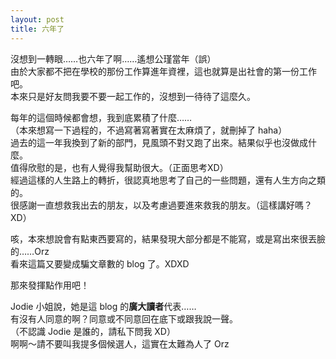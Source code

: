 ```yaml
---
layout: post
title: 六年了
---
```

沒想到一轉眼……也六年了啊……遙想公瑾當年（誤）  
由於大家都不把在學校的那份工作算進年資裡，這也就算是出社會的第一份工作吧。  
本來只是好友問我要不要一起工作的，沒想到一待待了這麼久。  

每年的這個時候都會想，我到底累積了什麼……  
（本來想寫一下過程的，不過寫著寫著實在太麻煩了，就刪掉了 haha）  
過去的這一年我換到了新的部門，見風頭不對又跑了出來。結果似乎也沒做成什麼。  
值得欣慰的是，也有人覺得我幫助很大。（正面思考XD）  
經過這樣的人生路上的轉折，很認真地思考了自己的一些問題，還有人生方向之類的。  
很感謝一直想救我出去的朋友，以及考慮過要進來救我的朋友。（這樣講好嗎？XD）  

咳，本來想說會有點東西要寫的，結果發現大部分都是不能寫，或是寫出來很丟臉的……Orz  
看來這篇又要變成騙文章數的 blog 了。XDXD  

那來發揮點作用吧！  

Jodie 小姐說，她是這 blog 的**廣大讀者**代表……  
有沒有人同意的啊？同意或不同意回在底下或跟我說一聲。  
（不認識 Jodie 是誰的，請私下問我 XD）  
啊啊～請不要叫我提多個候選人，這實在太難為人了 Orz  
